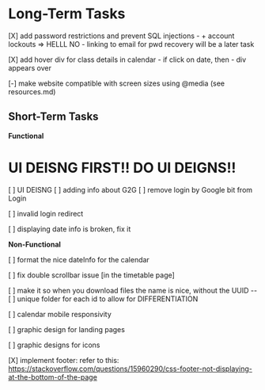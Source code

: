 # Long-Term Tasks


[X] add password restrictions and prevent SQL injections
    - + account lockouts => HELLL NO
    - linking to email for pwd recovery will be a later task

[X] add hover div for class details in calendar
    - if click on date, then
        - div appears over


[-] make website compatible with screen sizes using @media (see resources.md)

## Short-Term Tasks

**Functional**

# UI DEISNG FIRST!! DO UI DEIGNS!! 
[ ] UI DEISNG
    [ ] adding info about G2G
    [ ] remove login by Google bit from Login


[ ] invalid login redirect

[ ] displaying date info is broken, fix it


**Non-Functional**

[ ] format the nice dateInfo for the calendar

[ ] fix double scrollbar issue [in the timetable page]

[ ] make it so when you download files the name is nice, without the UUID
--[ ] unique folder for each id to allow for DIFFERENTIATION



[ ] calendar mobile responsivity

[ ] graphic design for landing pages

[ ] graphic designs for icons

[X] implement footer:
refer to this:
https://stackoverflow.com/questions/15960290/css-footer-not-displaying-at-the-bottom-of-the-page